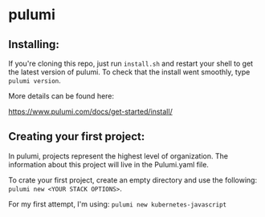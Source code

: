 # pulumi

## Installing:
If you're cloning this repo, just run `install.sh` and restart your shell
to get the latest version of pulumi. To check that the install went smoothly, type `pulumi version`.

More details can be found here:

https://www.pulumi.com/docs/get-started/install/

## Creating your first project:
In pulumi, projects represent the highest level of organization. The information about this project will live in the Pulumi.yaml file. 

To crate your first project, create an empty directory and use the following:
`pulumi new <YOUR STACK OPTIONS>`.

For my first attempt, I'm using:
`pulumi new kubernetes-javascript`

